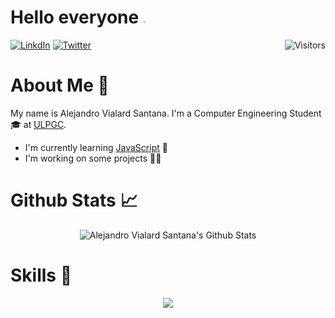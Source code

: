 # **Hello everyone** <img src="https://raw.githubusercontent.com/ABSphreak/ABSphreak/master/gifs/Hi.gif" width="5px">

[<img align="right" src="https://api.visitorbadge.io/api/visitors?path=https%3A%2F%2Fgithub.com%2FAlejandroVialardSantana&countColor=%23eeb338&style=flat" alt="Visitors"/>](https://www.visitorbadge.io/)
[![LinkdIn](https://img.shields.io/badge/-LinkedIn-eeb338?style=flat&logo=linkedin)](https://www.linkedin.com/in/alejandro-vialard-santana-a5a3b2226/)
[![Twitter](https://img.shields.io/badge/-Twitter-eeb338?style=flat&logo=twitter&logoColor=white)](https://twitter.com/alex_vs7)


# About Me 🧑
My name is Alejandro Vialard Santana. I'm a Computer Engineering Student 🎓 at [ULPGC](https://www.ulpgc.es).

- I'm currently learning [JavaScript](https://www.javascript.com) 💛
- I'm working on some projects 👨‍💻

# Github Stats 📈
<p align="center">
<img src="https://github-readme-stats.vercel.app/api?username=AlejandroVialardSantana&show_icons=true&count_private=true&theme=ayu-mirage" alt="Alejandro Vialard Santana's Github Stats">
</p>

# Skills 🚀
<p align="center">
<img src="https://skills.thijs.gg/icons?i=java,python,html,css,javascript,git&theme=dark"></p>
